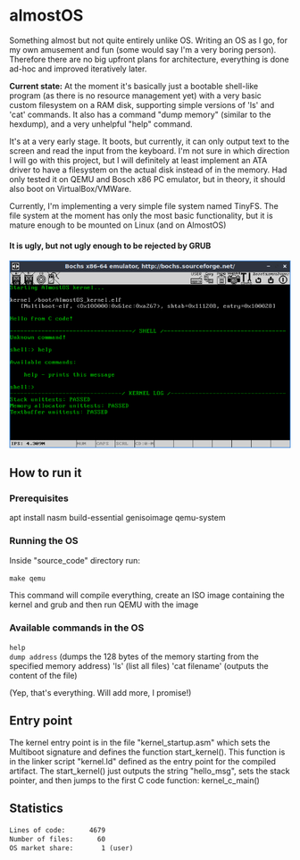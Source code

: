# almostOS
Something almost but not quite entirely unlike OS. Writing an OS as I go, for my own amusement and fun (some would say I'm a very boring person). Therefore there are no big upfront plans for architecture, everything is done ad-hoc and improved iteratively later.

**Current state:** At the moment it's basically just a bootable shell-like program (as there is no resource management yet) with a very basic custom filesystem on a RAM disk, supporting simple versions of 'ls' and 'cat' commands. It also has a command "dump memory" (similar to the hexdump), and a very unhelpful "help" command.

It's at a very early stage. It boots, but currently, it can only output text to the screen and read the input from the keyboard. I'm not sure in which direction I will go with this project, but I will definitely at least implement an ATA driver to have a filesystem on the actual disk instead of in the memory. Had only tested it on QEMU and Bosch x86 PC emulator, but in theory, it should also boot on VirtualBox/VMWare.

Currently, I'm implementing a very simple file system named TinyFS. The file system at the moment has only the most basic functionality, but it is mature enough to be mounted on Linux (and on AlmostOS)

#### It is ugly, but not ugly enough to be rejected by GRUB
![almostOS](/almostOS.png?raw=true "almostOS")

## How to run it

### Prerequisites
apt install nasm build-essential genisoimage qemu-system

### Running the OS
Inside "source_code" directory run:

`make qemu`

This command will compile everything, create an ISO image containing the kernel and grub and then run QEMU with the image

### Available commands in the OS

`help`  
`dump address`  (dumps the 128 bytes of the memory starting from the specified memory address)
'ls' (list all files)
'cat filename' (outputs the content of the file)

(Yep, that's everything. Will add more, I promise!)

## Entry point

The kernel entry point is in the file "kernel_startup.asm" which sets the Multiboot signature and defines the function start_kernel(). This function is in the linker script "kernel.ld" defined as the entry point for the compiled artifact. The start_kernel() just outputs the string "hello_msg", sets the stack pointer, and then jumps to the first C code function: kernel_c_main()

## Statistics

```
Lines of code:      4679
Number of files:      60
OS market share:       1 (user)
```
